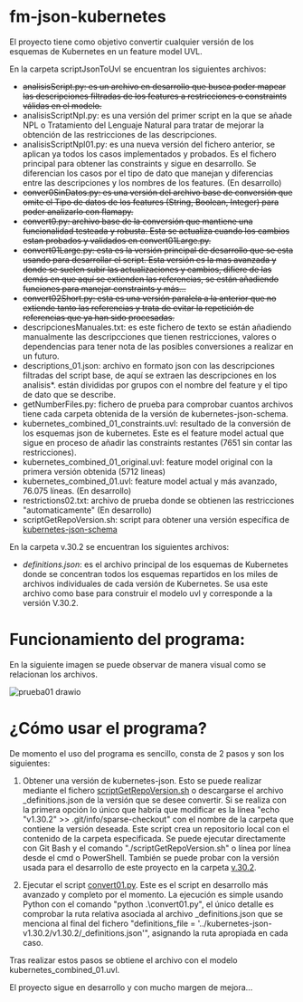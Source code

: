 # fm-json-kubernetes

El proyecto tiene como objetivo convertir cualquier versión de los esquemas de Kubernetes en un feature model UVL. 

En la carpeta scriptJsonToUvl se encuentran los siguientes archivos:

- ~~analisisScript.py: es un archivo en desarrollo que busca poder mapear las descripciones filtradas de los features a restricciones o constraints válidas en el modelo.~~
- analisisScriptNpl.py: es una versión del primer script en la que se añade NPL o Tratamiento del Lenguaje Natural para tratar de mejorar la obtención de las restricciones de las descripciones.
- analisisScriptNpl01.py: es una nueva versión del fichero anterior, se aplican ya todos los casos implementados y probados. Es el fichero principal para obtener las constraints y sigue en desarrollo. Se diferencian los casos por el tipo de dato que manejan y diferencias entre las descripciones y los nombres de los features. (En desarrollo)
- ~~conver0SinDatos.py: es una versión del archivo base de conversión que omite el Tipo de datos de los features (String, Boolean, Integer) para poder analizarlo con flamapy.~~
- ~~convert0.py: archivo base de la conversión que mantiene una funcionalidad testeada y robusta. Esta se actualiza cuando los cambios estan probados y validados en convert01Large.py.~~
- ~~convert01Large.py: esta es la versión principal de desarrollo que se esta usando para desarrollar el script. Esta versión es la mas avanzada y donde se suelen subir las actualizaciones y cambios, difiere de las demás en que aquí se extienden las referencias, se están añadiendo funciones para manejar constraints y más...~~
- ~~convert02Short.py: esta es una versión paralela a la anterior que no extiende tanto las referencias y trata de evitar la repetición de referencias que ya han sido procesadas.~~
- descripcionesManuales.txt: es este fichero de texto se están añadiendo manualmente las descripcciones que tienen restricciones, valores o dependencias para tener nota de las posibles conversiones a realizar en un futuro.
- descriptions_01.json: archivo en formato json con las descripciones filtradas del script base, de aquí se extraen las descripciones en los analisis*. están divididas por grupos con el nombre del feature y el tipo de dato que se describe.
- getNumberFiles.py: fichero de prueba para comprobar cuantos archivos tiene cada carpeta obtenida de la versión de kubernetes-json-schema.
- kubernetes_combined_01_constraints.uvl: resultado de la conversión de los esquemas json de kubernetes. Este es el feature model actual que sigue en proceso de añadir las constraints restantes (7651 sin contar las restricciones).
- kubernetes_combined_01_original.uvl: feature model original con la primera versión obtenida (5712 lineas)
- kubernetes_combined_01.uvl: feature model actual y más avanzado, 76.075 líneas. (En desarrollo)
- restrictions02.txt: archivo de prueba donde se obtienen las restricciones "automaticamente" (En desarrollo)
- scriptGetRepoVersion.sh: script para obtener una versión específica de [kubernetes-json-schema](https://github.com/yannh/kubernetes-json-schema/tree/master) 

En la carpeta v.30.2 se encuentran los siguientes archivos:

- _definitions.json_: es el archivo principal de los esquemas de Kubernetes donde se concentran todos los esquemas repartidos en los miles de archivos individuales de cada versión de Kubernetes. Se usa este archivo como base para construir el modelo uvl y corresponde a la versión V.30.2.


# Funcionamiento del programa: 

En la siguiente imagen se puede observar de manera visual como se relacionan los archivos.

![prueba01 drawio](https://github.com/user-attachments/assets/81de09c1-f7b0-46f7-a2b5-829410c31d12)


# ¿Cómo usar el programa?

De momento el uso del programa es sencillo, consta de 2 pasos y son los siguientes:

1. Obtener una versión de kubernetes-json. Esto se puede realizar mediante el fichero [scriptGetRepoVersion.sh](https://github.com/CAOSD-group/fm-json-kubernetes/blob/main/scriptJsonToUvl/scriptGetRepoVersion.sh) o descargarse el archivo _definitions.json de la versión que se desee convertir. Si se realiza con la primera opción lo único que habría que modificar es la línea "echo "v1.30.2" >> .git/info/sparse-checkout" con el nombre de la carpeta que contiene la versión deseada. Este script crea un repositorio local con el contenido de la carpeta especificada. Se puede ejecutar directamente con Git Bash y el comando "./scriptGetRepoVersion.sh" o línea por línea desde el cmd o PowerShell. También se puede probar con la versión usada para el desarrollo de este proyecto en la carpeta [v.30.2](https://github.com/CAOSD-group/fm-json-kubernetes/tree/main/v.30.2).

2. Ejecutar el script [convert01.py](https://github.com/CAOSD-group/fm-json-kubernetes/blob/main/scriptJsonToUvl/convert01.py). Este es el script en desarrollo más avanzado y completo por el momento. La ejecución es simple usando Python con el comando "python .\convert01.py", el único detalle es comprobar la ruta relativa asociada al archivo _definitions.json que se menciona al final del fichero "definitions_file = '../kubernetes-json-v1.30.2/v1.30.2/_definitions.json'", asignando la ruta apropiada en cada caso.

Tras realizar estos pasos se obtiene el archivo con el modelo kubernetes_combined_01.uvl.


El proyecto sigue en desarrollo y con mucho margen de mejora...